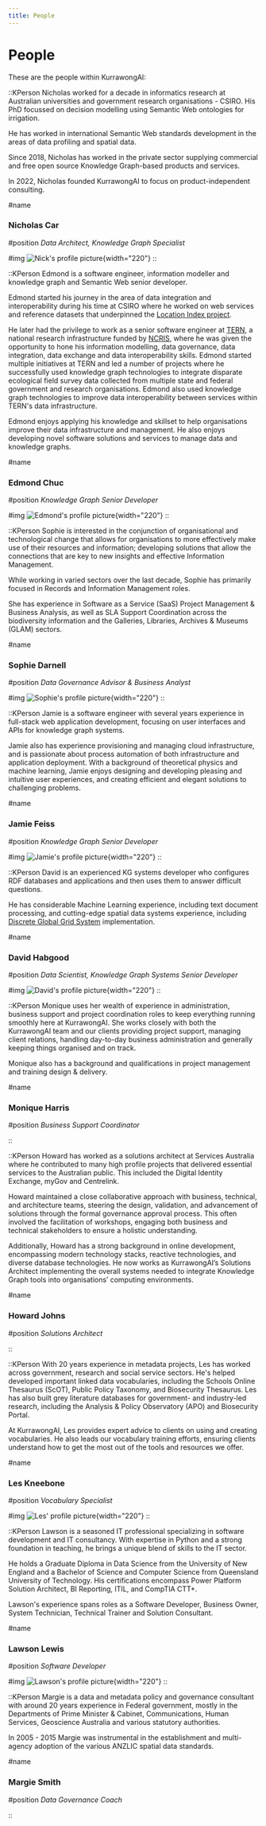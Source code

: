 ```yaml
---
title: People
---
```

# People

These are the people within KurrawongAI:

::KPerson
Nicholas worked for a decade in informatics research at Australian universities and government research organisations - CSIRO. His PhD focussed on decision modelling using Semantic Web ontologies for irrigation.

He has worked in international Semantic Web standards development in the areas of data profiling and spatial data.

Since 2018, Nicholas has worked in the private sector supplying commercial and free open source Knowledge Graph-based products and services.

In 2022, Nicholas founded KurrawongAI to focus on product-independent consulting.

#name
### Nicholas Car

#position
_Data Architect, Knowledge Graph Specialist_

#img
![Nick's profile picture](/img/nick.jpg){width="220"}
::

::KPerson
Edmond is a software engineer, information modeller and knowledge graph and Semantic Web senior developer.

Edmond started his journey in the area of data integration and interoperability during his time at CSIRO where he worked on web services and reference datasets that underpinned the [Location Index project](https://www.ga.gov.au/locationindex).

He later had the privilege to work as a senior software engineer at [TERN](https://www.tern.org.au/), a national research infrastructure funded by [NCRIS](https://www.education.gov.au/ncris), where he was given the opportunity to hone his information modelling, data governance, data integration, data exchange and data interoperability skills. Edmond started multiple initiatives at TERN and led a number of projects where he successfully used knowledge graph technologies to integrate disparate ecological field survey data collected from multiple state and federal government and research organisations. Edmond also used knowledge graph technologies to improve data interoperability between services within TERN's data infrastructure.

Edmond enjoys applying his knowledge and skillset to help organisations improve their data infrastructure and management. He also enjoys developing novel software solutions and services to manage data and knowledge graphs.

#name
### Edmond Chuc

#position
_Knowledge Graph Senior Developer_

#img
![Edmond's profile picture](/img/edmond.jpg){width="220"}
::

::KPerson
Sophie is interested in the conjunction of organisational and technological change that allows for organisations to more effectively make use of their resources and information; developing solutions that allow the connections that are key to new insights and effective Information Management.

While working in varied sectors over the last decade, Sophie has primarily focused in Records and Information Management roles.

She has experience in Software as a Service (SaaS) Project Management & Business Analysis, as well as SLA Support Coordination across the biodiversity information and the Galleries, Libraries, Archives & Museums (GLAM) sectors.

#name
### Sophie Darnell

#position
_Data Governance Advisor & Business Analyst_

#img
![Sophie's profile picture](/img/sophie.jpg){width="220"}
::

::KPerson
Jamie is a software engineer with several years experience in full-stack web application development, focusing on user interfaces and APIs for knowledge graph systems. 

Jamie also has experience provisioning and managing cloud infrastructure, and is passionate about process automation of both infrastructure and application deployment. With a background of theoretical physics and machine learning, Jamie enjoys designing and developing pleasing and intuitive user experiences, and creating efficient and elegant solutions to challenging problems.

#name
### Jamie Feiss

#position
_Knowledge Graph Senior Developer_

#img
![Jamie's profile picture](/img/jamie.jpg){width="220"}
::

::KPerson
David is an experienced KG systems developer who configures RDF databases and applications and then uses them to answer difficult questions.

He has considerable Machine Learning experience, including text document processing, and cutting-edge spatial data systems experience, including [Discrete Global Grid System](https://en.wikipedia.org/wiki/Discrete_global_grid) implementation.

#name
### David Habgood

#position
_Data Scientist, Knowledge Graph Systems Senior Developer_

#img
![David's profile picture](/img/david.jpg){width="220"}
::

::KPerson
Monique uses her wealth of experience in administration, business support and project coordination roles to keep everything running smoothly here at KurrawongAI. She works closely with both the KurrawongAI team and our clients providing project support, managing client relations, handling day-to-day business administration and generally keeping things organised and on track.

Monique also has a background and qualifications in project management and training design & delivery.

#name
### Monique Harris

#position
_Business Support Coordinator_

<!-- #img
![Monique's profile picture](/img/monique.jpg){width="220"} -->
::

::KPerson
Howard has worked as a solutions architect at Services Australia where he contributed to many high profile projects that delivered essential services to the Australian public. This included the Digital Identity Exchange, myGov and Centrelink.

Howard maintained a close collaborative approach with business, technical, and architecture teams, steering the design, validation, and advancement of solutions through the formal governance approval process. This often involved the facilitation of workshops, engaging both business and technical stakeholders to ensure a holistic understanding.

Additionally, Howard has a strong background in online development, encompassing modern technology stacks, reactive technologies, and diverse database technologies. He now works as KurrawongAI’s Solutions Architect implementing the overall systems needed to integrate Knowledge Graph tools into organisations’ computing environments.

#name
### Howard Johns

#position
_Solutions Architect_

<!-- #img
![Howard's profile picture](/img/howard.jpg){width="220"} -->
::

::KPerson
With 20 years experience in metadata projects, Les has worked across government, research and social service sectors. He's helped developed important linked data vocabularies, including the Schools Online Thesaurus (ScOT), Public Policy Taxonomy, and Biosecurity Thesaurus. Les has also built grey literature databases for government- and industry-led research, including the Analysis & Policy Observatory (APO) and Biosecurity Portal.

At KurrawongAI, Les provides expert advice to clients on using and creating vocabularies. He also leads our vocabulary training efforts, ensuring clients understand how to get the most out of the tools and resources we offer. 

#name
### Les Kneebone

#position
_Vocabulary Specialist_

#img
![Les' profile picture](/img/les.jpg){width="220"}
::

::KPerson
Lawson is a seasoned IT professional specializing in software development and IT consultancy. With expertise in Python and a strong foundation in teaching, he brings a unique blend of skills to the IT sector.

He holds a Graduate Diploma in Data Science from the University of New England and a Bachelor of Science and Computer Science from Queensland University of Technology. His certifications encompass Power Platform Solution Architect, BI Reporting, ITIL, and CompTIA CTT+.

Lawson's experience spans roles as a Software Developer, Business Owner, System Technician, Technical Trainer and Solution Consultant.

#name
### Lawson Lewis

#position
_Software Developer_

#img
![Lawson's profile picture](/img/lawson.jpg){width="220"}
::

::KPerson
Margie is a data and metadata policy and governance consultant with around 20 years experience in Federal government, mostly in the Departments of Prime Minister & Cabinet, Communications, Human Services, Geoscience Australia and various statutory authorities.

In 2005 - 2015 Margie was instrumental in the establishment and multi-agency adoption of the various ANZLIC spatial data standards.

#name
### Margie Smith

#position
_Data Governance Coach_

<!-- #img
![Margie's profile picture](/img/margie.jpg){width="220"} -->
::
